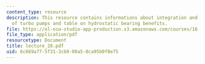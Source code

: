 ```yaml
---
content_type: resource
description: This resource contains informations about integration and rotordynamics
  of turbo pumps and table on hydrostatic bearing benefits.
file: https://ol-ocw-studio-app-production.s3.amazonaws.com/courses/16-512-rocket-propulsion-fall-2005/6c669a775f313cb008a50ca95b0f0e75_lecture_28.pdf
file_type: application/pdf
resourcetype: Document
title: lecture_28.pdf
uid: 6c669a77-5f31-3cb0-08a5-0ca95b0f0e75
---
```

